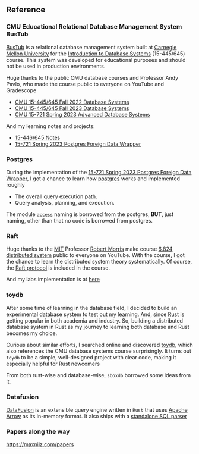 ## Reference

### CMU Educational Relational Database Management System BusTub

[BusTub](https://github.com/cmu-db/bustub) is a relational database management system built
at [Carnegie Mellon University](https://db.cs.cmu.edu) for
the [Introduction to Database Systems](https://15445.courses.cs.cmu.edu) (15-445/645) course. This system was developed
for educational purposes and should not be used in production environments.

Huge thanks to the public CMU database courses and Professor Andy Pavlo, who made the course public to everyone on
YouTube
and Gradescope

- [CMU 15-445/645 Fall 2022 Database Systems](https://15445.courses.cs.cmu.edu/fall2022/schedule.html)
- [CMU 15-445/645 Fall 2023 Database Systems](https://15445.courses.cs.cmu.edu/fall2023/schedule.html)
- [CMU 15-721 Spring 2023 Advanced Database Systems](https://15721.courses.cs.cmu.edu/spring2023/schedule.html)

And my learning notes and projects:

- [15-446/645 Notes](https://cc.maxnilz.com/docs/003-database/)
- [15-721 Spring 2023 Postgres Foreign Data Wrapper](https://github.com/maxnilz/db721_fdw)

### Postgres

During the implementation of
the [15-721 Spring 2023 Postgres Foreign Data Wrapper](https://github.com/maxnilz/db721_fdw), I got a chance to learn
how [postgres](https://github.com/postgres/postgres) works and implemented roughly

- The overall query execution path.
- Query analysis, planning, and execution.

The module [`access`](../src/access) naming is borrowed from the postgres, **BUT**, just naming, other than that no code
is borrowed from postgres.

### Raft

Huge thanks to the [MIT](https://www.mit.edu/)
Professor [Robert Morris](https://pdos.csail.mit.edu/archive/rtm/) make
course [6.824 distributed system](http://nil.csail.mit.edu/6.824/2022/schedule.html)
public to everyone on YouTube. With the course, I got the chance to learn the distributed system theory systematically.
Of course, the [Raft protocol](http://nil.csail.mit.edu/6.824/2022/papers/raft-extended.pdf) is included in the course.

And my labs implementation is at [here](https://github.com/maxnilz/6.824-golabs-2022)

### toydb

After some time of learning in the database field, I decided to build an experimental database system to test out my
learning. And, since [Rust](http://rustlang.org) is getting popular in both academia and industry. So, building a
distributed database system in Rust as my journey to learning both database and Rust becomes my choice.

Curious about similar efforts, I searched online and discovered [toydb](https://github.com/erikgrinaker/toydb),
which also references the CMU database systems course surprisingly. It turns out `toydb` to be a simple, well-designed
project with clear code, making it especially helpful for Rust newcomers

From both rust-wise and database-wise, `sboxdb` borrowed some ideas from it.

### Datafusion

[DataFusion](https://github.com/apache/datafusion) is an extensible query engine written in `Rust` that
uses [Apache Arrow](https://arrow.apache.org) as its in-memory format. It also ships with
a [standalone SQL parser](https://github.com/apache/datafusion-sqlparser-rs)

### Papers along the way

https://maxnilz.com/papers

